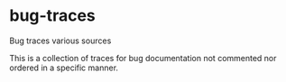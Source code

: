 # bug-traces
Bug traces various sources 

This is a collection of traces for bug documentation not commented nor ordered in a specific manner.
